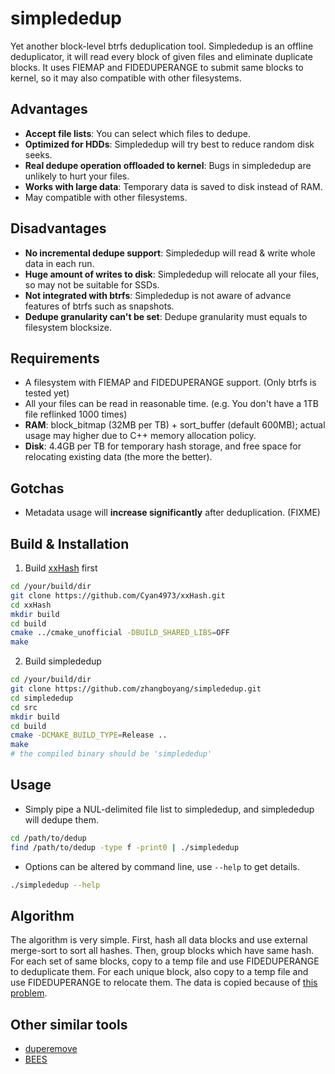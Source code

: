 # simplededup

Yet another block-level btrfs deduplication tool. Simplededup is an offline deduplicator, it will read every block of given files and eliminate duplicate blocks. It uses FIEMAP and FIDEDUPERANGE to submit same blocks to kernel, so it may also compatible with other filesystems.

## Advantages

* **Accept file lists**: You can select which files to dedupe.
* **Optimized for HDDs**: Simplededup will try best to reduce random disk seeks.
* **Real dedupe operation offloaded to kernel**: Bugs in simplededup are unlikely to hurt your files.
* **Works with large data**: Temporary data is saved to disk instead of RAM.
* May compatible with other filesystems.

## Disadvantages

* **No incremental dedupe support**: Simplededup will read & write whole data in each run.
* **Huge amount of writes to disk**: Simplededup will relocate all your files, so may not be suitable for SSDs.
* **Not integrated with btrfs**: Simplededup is not aware of advance features of btrfs such as snapshots.
* **Dedupe granularity can't be set**: Dedupe granularity must equals to filesystem blocksize.

## Requirements

* A filesystem with FIEMAP and FIDEDUPERANGE support. (Only btrfs is tested yet)
* All your files can be read in reasonable time. (e.g. You don't have a 1TB file reflinked 1000 times)
* **RAM**: block_bitmap (32MB per TB) + sort_buffer (default 600MB); actual usage may higher due to C++ memory allocation policy.
* **Disk**: 4.4GB per TB for temporary hash storage, and free space for relocating existing data (the more the better).

## Gotchas

* Metadata usage will **increase significantly** after deduplication. (FIXME)

## Build & Installation

1. Build [xxHash](https://github.com/Cyan4973/xxHash) first

```sh
cd /your/build/dir
git clone https://github.com/Cyan4973/xxHash.git
cd xxHash
mkdir build
cd build
cmake ../cmake_unofficial -DBUILD_SHARED_LIBS=OFF
make
```

2. Build simplededup

```sh
cd /your/build/dir
git clone https://github.com/zhangboyang/simplededup.git
cd simplededup
cd src
mkdir build
cd build
cmake -DCMAKE_BUILD_TYPE=Release ..
make
# the compiled binary should be 'simplededup'
```

## Usage

* Simply pipe a NUL-delimited file list to simplededup, and simplededup will dedupe them.

```sh
cd /path/to/dedup
find /path/to/dedup -type f -print0 | ./simplededup
```

* Options can be altered by command line, use `--help` to get details.

```sh
./simplededup --help
```

## Algorithm

The algorithm is very simple. First, hash all data blocks and use external merge-sort to sort all hashes. Then, group blocks which have same hash. For each set of same blocks, copy to a temp file and use FIDEDUPERANGE to deduplicate them. For each unique block, also copy to a temp file and use FIDEDUPERANGE to relocate them. The data is copied because of [this problem](https://lore.kernel.org/linux-btrfs/66ea94f5-ba6b-da68-7d6b-c422b66f058d@gmail.com/).

## Other similar tools

* [duperemove](https://github.com/markfasheh/duperemove)
* [BEES](https://github.com/Zygo/bees)
